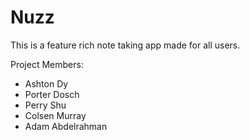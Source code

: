 # Nuzz
This is a feature rich note taking app made for all users. 

Project Members:
- Ashton Dy
- Porter Dosch
- Perry Shu
- Colsen Murray
- Adam Abdelrahman
